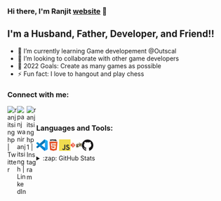 ### Hi there, I'm Ranjit [website] 👋 


## I'm a Husband, Father, Developer, and Friend!!

- 🌱 I’m currently learning Game developement @Outscal
- 👯 I’m looking to collaborate with other game developers
- 🥅 2022 Goals: Create as many games as possible
- ⚡ Fun fact: I love to hangout and play chess

### Connect with me:

[<img align="left" alt="ranjitsinghp | Twitter" width="22px" src="https://cdn.jsdelivr.net/npm/simple-icons@v3/icons/twitter.svg" />][twitter]
[<img align="left" alt="panjwaniranjitsingh | LinkedIn" width="22px" src="https://cdn.jsdelivr.net/npm/simple-icons@v3/icons/linkedin.svg" />][linkedin]
[<img align="left" alt="ranjitsinghp1 | Instagram" width="22px" src="https://cdn.jsdelivr.net/npm/simple-icons@v3/icons/instagram.svg" />][instagram]

<br />

### Languages and Tools:

<img align="left" alt="Visual Studio Code" width="26px" src="https://raw.githubusercontent.com/github/explore/80688e429a7d4ef2fca1e82350fe8e3517d3494d/topics/visual-studio-code/visual-studio-code.png" />
<img align="left" alt="HTML5" width="26px" src="https://raw.githubusercontent.com/github/explore/80688e429a7d4ef2fca1e82350fe8e3517d3494d/topics/html/html.png" />
<img align="left" alt="JavaScript" width="26px" src="https://raw.githubusercontent.com/github/explore/80688e429a7d4ef2fca1e82350fe8e3517d3494d/topics/javascript/javascript.png" />
<img align="left" alt="Git" width="26px" src="https://raw.githubusercontent.com/github/explore/80688e429a7d4ef2fca1e82350fe8e3517d3494d/topics/git/git.png" />
<img align="left" alt="GitHub" width="26px" src="https://raw.githubusercontent.com/github/explore/78df643247d429f6cc873026c0622819ad797942/topics/github/github.png" />



<br />
<br />

<details>
  <summary>:zap: GitHub Stats</summary>

  <img align="left" alt="codeSTACKr's GitHub Stats" src="https://github-readme-streak-stats.herokuapp.com/?user=panjwaniranjitsingh&theme=dark" />

</details>

[website]: https://linktr.ee/panjwaniranjitsingh
[twitter]: https://twitter.com/ranjitsinghp
[instagram]: https://instagram.com/ranjitsinghp1
[linkedin]: https://linkedin.com/in/panjwaniranjitsingh

